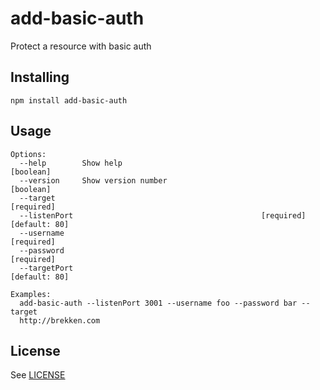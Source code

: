# add-basic-auth

Protect a resource with basic auth

## Installing

`npm install add-basic-auth`

## Usage

```
Options:
  --help        Show help                                              [boolean]
  --version     Show version number                                    [boolean]
  --target                                                            [required]
  --listenPort                                          [required] [default: 80]
  --username                                                          [required]
  --password                                                          [required]
  --targetPort                                                     [default: 80]

Examples:
  add-basic-auth --listenPort 3001 --username foo --password bar --target
  http://brekken.com
```

## License

See [LICENSE](LICENSE)

